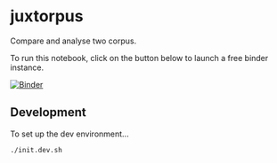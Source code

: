 # juxtorpus

Compare and analyse two corpus.

To run this notebook, click on the button below to launch a free binder instance.

[//]: # ([![Binder]&#40;https://binderhub.atap-binder.cloud.edu.au/badge_logo.svg&#41;]&#40;https://binderhub.atap-binder.cloud.edu.au/v2/gh/Sydney-Informatics-Hub/juxtorpus/DH_workshop_140323?labpath=notebooks%2FDH%20demo%2FDemo-final.ipynb&#41;)
[![Binder](https://dev-binderhub.atap-binder.cloud.edu.au/badge_logo.svg)](https://dev-binderhub.atap-binder.cloud.edu.au/v2/gh/alex-ip/juxtorpus/alex-ip-live-demo?labpath=notebooks%2Fdemos%2FDemo-AARNet-short-1.ipynb)

## Development

To set up the dev environment...

```shell
./init.dev.sh
```